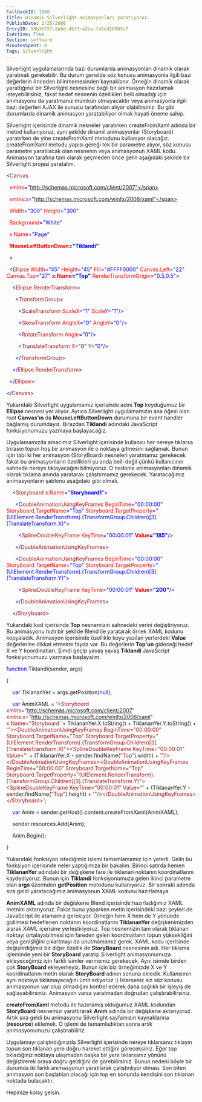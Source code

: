 ```yaml
---
FallbackID: 1968
Title: Dinamik Silverlight animasyonları yaratıyoruz.
PublishDate: 2/25/2008
EntryID: 58b36757-8e6d-45f7-a2be-f43c426983c7
IsActive: True
Section: software
MinutesSpent: 0
Tags: Silverlight
---
```

Silverlight uygulamalarında bazı durumlarda animasyonları dinamik olarak
yaratmak gerekebilir. Bu durum genelde söz konusu animasyonla ilgili
bazı değerlerin önceden bilinmemesinden kaynaklanır. Örneğin dinamik
olarak yarattığınız bir Silverlight nesnesine bağlı bir animasyon
hazırlamak isteyebilirsiniz, fakat hedef nesnenin özellikleri belli
olmadığı için animasyonu da yaratmanız mümkün olmayacaktır veya
animasyonla ilgili bazı değerleri AJAX ile sunucu tarafından alıyor
olabilirsiniz. Bu gibi durumlarda dinamik animasyon yaratabiliyor olmak
hayati öneme sahip.

Silverlight içerisinde dinamik nesneler yaratırken createFromXaml adında
bir metod kullanıyoruz, aynı şekilde dinamil animasyonlar (Storyboard)
yaratırken de yine createFromXaml metodunu kullanıyor olacağız.
createFromXaml metodu yapısı gereği tek bir parametre alıyor, söz konusu
parametre yaratılacak olan nesnenin veya animasyonun XAML kodu.
Animasyon tarafına tam olarak geçmeden önce gelin aşağıdaki şekilde bir
Silverlight projesi yaratalım.

<span style="color: blue;">\<</span><span
style="color: #a31515;">Canvas</span>

<span style="color: red;">  xmlns</span><span
style="color: blue;">="http://schemas.microsoft.com/client/2007"</span>

<span style="color: red;">  xmlns</span><span
style="color: blue;">:</span><span style="color: red;">x</span><span
style="color: blue;">="http://schemas.microsoft.com/winfx/2006/xaml"</span>

<span style="color: red;">  Width</span><span
style="color: blue;">="300"</span><span style="color: red;">
Height</span><span style="color: blue;">="300"</span>

<span style="color: red;">  Background</span><span
style="color: blue;">="White"</span>

<span style="color: red;">  x</span><span
style="color: blue;">:</span><span style="color: red;">Name</span><span
style="color: blue;">="Page"</span>

<span style="color: red;">  **MouseLeftButtonDown**</span><span
style="color: blue;">**="Tiklandi"**</span>

<span style="color: blue;">  \></span>

<span style="color: #a31515;">  </span><span
style="color: blue;">\<</span><span
style="color: #a31515;">Ellipse</span><span style="color: red;">
Width</span><span style="color: blue;">="45"</span><span
style="color: red;"> Height</span><span
style="color: blue;">="45"</span><span style="color: red;">
Fill</span><span style="color: blue;">="\#FFFF0000"</span><span
style="color: red;"> Canvas.Left</span><span
style="color: blue;">="22"</span><span style="color: red;">
Canvas.Top</span><span style="color: blue;">="27"</span><span
style="color: red;"> **x**</span><span
style="color: blue;">**:**</span><span
style="color: red;">**Name**</span><span
style="color: blue;">**="Top"**</span><span style="color: red;">
RenderTransformOrigin</span><span
style="color: blue;">="0.5,0.5"\></span>

<span style="color: #a31515;">    </span><span
style="color: blue;">\<</span><span
style="color: #a31515;">Ellipse.RenderTransform</span><span
style="color: blue;">\></span>

<span style="color: #a31515;">      </span><span
style="color: blue;">\<</span><span
style="color: #a31515;">TransformGroup</span><span
style="color: blue;">\></span>

<span style="color: #a31515;">        </span><span
style="color: blue;">\<</span><span
style="color: #a31515;">ScaleTransform</span><span style="color: red;">
ScaleX</span><span style="color: blue;">="1"</span><span
style="color: red;"> ScaleY</span><span
style="color: blue;">="1"/\></span>

<span style="color: #a31515;">        </span><span
style="color: blue;">\<</span><span
style="color: #a31515;">SkewTransform</span><span style="color: red;">
AngleX</span><span style="color: blue;">="0"</span><span
style="color: red;"> AngleY</span><span
style="color: blue;">="0"/\></span>

<span style="color: #a31515;">        </span><span
style="color: blue;">\<</span><span
style="color: #a31515;">RotateTransform</span><span style="color: red;">
Angle</span><span style="color: blue;">="0"/\></span>

<span style="color: #a31515;">        </span><span
style="color: blue;">\<</span><span
style="color: #a31515;">TranslateTransform</span><span
style="color: red;"> X</span><span style="color: blue;">="0"</span><span
style="color: red;"> Y</span><span style="color: blue;">="0"/\></span>

<span style="color: #a31515;">      </span><span
style="color: blue;">\</</span><span
style="color: #a31515;">TransformGroup</span><span
style="color: blue;">\></span>

<span style="color: #a31515;">    </span><span
style="color: blue;">\</</span><span
style="color: #a31515;">Ellipse.RenderTransform</span><span
style="color: blue;">\></span>

<span style="color: #a31515;">  </span><span
style="color: blue;">\</</span><span
style="color: #a31515;">Ellipse</span><span
style="color: blue;">\></span>

<span style="color: blue;">\</</span><span
style="color: #a31515;">Canvas</span><span
style="color: blue;">\></span>

Yukarıdaki Silverlight uygulamamız içerisinde adını **Top** koyduğumuz
bir **Ellipse** nesnesi yer alıyor. Ayrıca Silverlight uygulamamızın ana
öğesi olan root **Canvas'ın** da **MouseLeftButtonDown** durumuna bir
event handler bağlamış durumdayız. Birazdan **Tiklandi** adındaki
JavaScript fonksiyonumuzu yazmaya başlayacağız.

Uygulamamızda amacımız Silverlight içerisinde kullanıcı her nereye
tıklarsa tıklasın topun hoş bir animasyon ile o noktaya gitmesini
sağlamak. Bunun için tabi ki her animasyon (StoryBoard) nesneleri
yaratmamız gerekecek fakat bu animasyonların özellikleri şu anda belli
değil çünkü kullanıcının sahnede nereye tıklayacağını bilmiyoruz. O
nedenle animasyonları dinamik olarak tıklama anında yaratarak
çalıştırmamız gerekecek. Yaratacağımız animasyonların şablonu aşağıdaki
gibi olmalı.

<span style="color: #a31515;">    </span><span
style="color: blue;">\<</span><span
style="color: #a31515;">Storyboard</span><span style="color: red;">
x</span><span style="color: blue;">:</span><span
style="color: red;">Name</span><span
style="color: blue;">="**Storyboard1**"\></span>

<span style="color: #a31515;">      </span><span
style="color: blue;">\<</span><span
style="color: #a31515;">DoubleAnimationUsingKeyFrames</span><span
style="color: red;"> BeginTime</span><span
style="color: blue;">="00:00:00"</span><span style="color: red;">
Storyboard.TargetName</span><span
style="color: blue;">="Top"</span><span style="color: red;">
Storyboard.TargetProperty</span><span
style="color: blue;">="(UIElement.RenderTransform).(TransformGroup.Children)[3].(TranslateTransform.X)"\></span>

<span style="color: #a31515;">        </span><span
style="color: blue;">\<</span><span
style="color: #a31515;">SplineDoubleKeyFrame</span><span
style="color: red;"> KeyTime</span><span
style="color: blue;">="00:00:01"</span><span style="color: red;">
**Value**</span><span style="color: blue;">**="185"**/\></span>

<span style="color: #a31515;">      </span><span
style="color: blue;">\</</span><span
style="color: #a31515;">DoubleAnimationUsingKeyFrames</span><span
style="color: blue;">\></span>

<span style="color: #a31515;">      </span><span
style="color: blue;">\<</span><span
style="color: #a31515;">DoubleAnimationUsingKeyFrames</span><span
style="color: red;"> BeginTime</span><span
style="color: blue;">="00:00:00"</span><span style="color: red;">
Storyboard.TargetName</span><span
style="color: blue;">="Top"</span><span style="color: red;">
Storyboard.TargetProperty</span><span
style="color: blue;">="(UIElement.RenderTransform).(TransformGroup.Children)[3].(TranslateTransform.Y)"\></span>

<span style="color: #a31515;">        </span><span
style="color: blue;">\<</span><span
style="color: #a31515;">SplineDoubleKeyFrame</span><span
style="color: red;"> KeyTime</span><span
style="color: blue;">="00:00:01"</span><span style="color: red;">
**Value**</span><span style="color: blue;">**="200"**/\></span>

<span style="color: #a31515;">      </span><span
style="color: blue;">\</</span><span
style="color: #a31515;">DoubleAnimationUsingKeyFrames</span><span
style="color: blue;">\></span>

<span style="color: #a31515;">    </span><span
style="color: blue;">\</</span><span
style="color: #a31515;">Storyboard</span><span
style="color: blue;">\></span>

Yukarıdaki kod içerisinde **Top** nesnemizin sahnedeki yerini
değiştiriyoruz. Bu animasyonu hızlı bir şekilde Blend ile yaratarak
örnek XAML kodunu kopyaladık. Animasyon içerisinde özellikle koyu
yazılan yerlerdeki **Value** değerlerine dikkat etmekte fayda var. Bu
değerlerin **Top'un** gideceği hedef X ve Y koordinatları. Şimdi geçip
yavaş yavaş **Tiklandi** JavaScript fonksiyonumuzu yazmaya başlayalım.

<span style="color: blue;">function</span> Tiklandi(sender, args)

{

    <span style="color: blue;">var</span> TiklananYer =
args.getPosition(<span style="color: blue;">null</span>);

    <span style="color: blue;">var</span> AnimXAML = <span
style="color: #a31515;">'\<Storyboard
xmlns="http://schemas.microsoft.com/client/2007"
xmlns:x="http://schemas.microsoft.com/winfx/2006/xaml"
x:Name="Storyboard'</span> + TiklananYer.X.toString() +
TiklananYer.Y.toString() + <span
style="color: #a31515;">'"\>\<DoubleAnimationUsingKeyFrames
BeginTime="00:00:00" Storyboard.TargetName="Top"
Storyboard.TargetProperty="(UIElement.RenderTransform).(TransformGroup.Children)[3].(TranslateTransform.X)"\>\<SplineDoubleKeyFrame
KeyTime="00:00:01" Value="'</span> + (TiklananYer.X -
sender.findName(<span style="color: #a31515;">"Top"</span>).width) +
<span
style="color: #a31515;">'"/\>\</DoubleAnimationUsingKeyFrames\>\<DoubleAnimationUsingKeyFrames
BeginTime="00:00:00" Storyboard.TargetName="Top"
Storyboard.TargetProperty="(UIElement.RenderTransform).(TransformGroup.Children)[3].(TranslateTransform.Y)"\>\<SplineDoubleKeyFrame
KeyTime="00:00:01" Value="'</span> + (TiklananYer.Y -
sender.findName(<span style="color: #a31515;">"Top"</span>).height) +
<span
style="color: #a31515;">'"/\>\</DoubleAnimationUsingKeyFrames\>\</Storyboard\>'</span>;

    <span style="color: blue;">var</span> Anim =
sender.getHost().content.createFromXaml(AnimXAML);

    sender.resources.Add(Anim);

    Anim.Begin();

}

Yukarıdaki fonksiyon istediğimiz işlemi tamamlamamız için yeterli. Gelin
bu fonksiyon içerisinde neler yaptığımıza bir bakalım. Birinci satırda
hemen **TiklananYer** adındaki bir değişkene fare ile tıklanan noktanın
koordinatlarını kaydediyoruz. Bunun için **Tiklandi** fonksiyonumuza
gelen ikinci parametre olan **args** üzerinden **getPosition** metodunu
kullanıyoruz. Bir sonraki adımda sıra geldi yaratacağımız animasyonun
XAML kodunu hazırlamaya.

**AnimXAML** adında bir değişkene Blend içerisinde hazırladığımız XAML
metnini aktarıyoruz. Fakat bunu yaparken metin içerisindeki bazı şeyleri
de JavaScript ile atamamız gerekiyor. Örneğin hem X hem de Y yönünde
gidilmesi hedeflenen noktanın koordinatlarını **TiklananYer**
değişkenimizden alarak XAML içerisine yerleştiriyoruz. Top nesnemizin
tam olarak tıklanan noktayı ortalayabilmesi için fareden gelen
koordinatların topun yüksekliğini veya genişliğini çıkartmayı da
unutmamamız gerek. XAML kodu içerisinde değiştirdiğimiz bir diğer
özellik de **StoryBoard** nesnesinin adı. Her tıklama işleminde yeni bir
**StoryBoard** yaratıp Silverlight animasyonumuza ekleyeceğimiz için
farklı isimler vermemiz gerekecek. Aynı isimde birden çok **StoryBoard**
ekleyemeyiz. Bunun için biz örneğimizde X ve Y koordinatlarını metin
olarak **StoryBoard** adının sonuna ekledik. Kullanıcının aynı noktaya
tıklamayacağını ümit ediyoruz :) İsterseniz siz söz konusu animasyonun
var olup olmadığını kontrol ederek daha sağlıklı bir işleyiş de
sağlayabilirsiniz. Animasyon varsa yaratmadan doğrudan
çalıştırabilirsiniz.

**createFromXaml** metodu ile hazırlamış olduğumuz XAML kodundan
**StoryBoard** nesnemizi yarattırarak **Anim** adında bir değişkene
aktarıyoruz. Artık sıra geldi bu animasyonu Silverlight sayfamızın
kaynaklarına (**resource**) eklemek. O işlemi de tamamladıktan sonra
artık animasyonumuzu çalıştırabiliriz.

Uygulamayı çalıştırdığınızda Silverlight içerisinde nereye tıklarsanız
tıklayın topun son tıklanan yere doğru hareket ettiğini göreceksiniz.
Eğer top tıkladığınız noktaya ulaşmadan başka bir yere tıklarsanız
yönünü değiştirerek oraya doğru geldiğini de görebilirsiniz. Bunun
nedeni böyle bir durumda iki farklı animasyonun yaratılarak
çalıştırılıyor olması. Son biten animasyon son başlatılan olacağı için
top en sonunda kendisini son tıklanan noktada bulacaktır.

Hepinize kolay gelsin.


